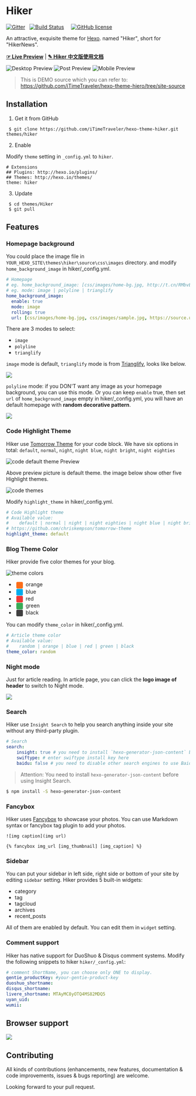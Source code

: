 # Hiker

[![Gitter](https://camo.githubusercontent.com/079d8764b5eebffbb7158fb375df0959029ab2c3/68747470733a2f2f6261646765732e6769747465722e696d2f6865786f2d7468656d652d696e6469676f2f4c6f6262792e737667)](https://gitter.im/hexo-theme-hiker/Lobby?utm_source=share-link&utm_medium=link&utm_campaign=share-link)   [![Build Status](https://travis-ci.org/iTimeTraveler/hexo-theme-hiker.svg?branch=master)](https://travis-ci.org/iTimeTraveler/hexo-theme-hiker)     [![GitHub license](https://img.shields.io/badge/license-MIT-blue.svg)](https://github.com/iTimeTraveler/hexo-theme-hiker/blob/master/LICENSE)


An attractive, exquisite theme for [Hexo]. named "Hiker", short for "HikerNews".  

[**☞ Live Preview**](https://itimetraveler.github.io/hexo-theme-hiker/)  |  [**✎ Hiker 中文版使用文档**](https://github.com/iTimeTraveler/hexo-theme-hiker/blob/master/README.cn.md)


![Desktop Preview](https://itimetraveler.github.io/hexo-theme-hiker/2016/10/24/Hiker%E4%B8%BB%E9%A2%98%E9%A2%84%E8%A7%88/homepage-index.png)
![Post Preview](https://itimetraveler.github.io/hexo-theme-hiker/2016/10/24/Hiker%E4%B8%BB%E9%A2%98%E9%A2%84%E8%A7%88/article-chrome.png)
![Mobile Preview](https://github.com/iTimeTraveler/hexo-theme-hiker/blob/master/source/preview/preview-mobile.png?raw=true)


> This is DEMO source which you can refer to: https://github.com/iTimeTraveler/hexo-theme-hiero/tree/site-source
<!--more-->

## Installation

 1. Get it from GitHub

```shell
 $ git clone https://github.com/iTimeTraveler/hexo-theme-hiker.git themes/hiker
```
 2. Enable

 Modify `theme` setting in `_config.yml` to `hiker`.
 ```
 # Extensions
 ## Plugins: http://hexo.io/plugins/
 ## Themes: http://hexo.io/themes/
 theme: hiker
 ```
 3. Update

```shell
 $ cd themes/Hiker
 $ git pull
```


## Features

### Homepage background

You could place the image file in `YOUR_HEXO_SITE\themes\hiker\source\css\images` directory. and modify `home_background_image` in hiker/_config.yml. 

```yml
# Homepage
# eg. home_background_image: [css/images/home-bg.jpg, http://t.cn/RMbvEza]
# eg. mode: image | polyline | trianglify
home_background_image:
  enable: true
  mode: image
  rolling: true
  url: [css/images/home-bg.jpg, css/images/sample.jpg, https://source.unsplash.com/collection/954550/1920x1080]
```

There are 3 modes to select: 

- `image`
- `polyline`
- `trianglify`

`image` mode is default, `trianglify` mode is from [Trianglify](https://github.com/qrohlf/trianglify), looks like below.

![](https://cloud.githubusercontent.com/assets/347189/6771063/f8b0af46-d090-11e4-8d4c-6c7ef5bd9d37.png)

`polyline` mode: if you DON'T want any image as your homepage background, you can use this mode. Or you can keep `enable` true, then set `url` of `home_background_image` empty in hiker/_config.yml, you will have an default homepage with **random decorative pattern**.

![](https://itimetraveler.github.io/hexo-theme-hiker/2016/10/24/Hiker%E4%B8%BB%E9%A2%98%E9%A2%84%E8%A7%88/home-no-background1.png)




### Code Highlight Theme

Hiker use [Tomorrow Theme](https://github.com/chriskempson/tomorrow-theme) for your code block. We have six options in total: `default`, `normal`, `night`, `night blue`, `night bright`, `night eighties`

![code `default` theme Preview](https://itimetraveler.github.io/hexo-theme-hiker/2016/10/24/Hiker%E4%B8%BB%E9%A2%98%E9%A2%84%E8%A7%88/code-theme-default.png)

Above preview picture is default theme. the image below show other five Highlight themes.

![code themes](https://github.com/iTimeTraveler/hexo-theme-hiker/blob/master/source/preview/code-theme.jpg?raw=true)

Modify `highlight_theme` in hiker/_config.yml.

```yml
# Code Highlight theme
# Available value:
#    default | normal | night | night eighties | night blue | night bright
# https://github.com/chriskempson/tomorrow-theme
highlight_theme: default
```

### Blog Theme Color

Hiker provide five color themes for your blog.

![theme colors](https://github.com/iTimeTraveler/hexo-theme-hiker/blob/master/source/preview/theme-color.png?raw=true)

- <span style="display: inline-block; width: 18px; height: 18px; margin: 0 4px; background-color: #fb6d19; border-radius: 3px; vertical-align: middle;"></span> orange
- <span style="display: inline-block; width: 18px; height: 18px; margin: 0 4px; background-color: #00aced; border-radius: 3px; vertical-align: middle;"></span> blue
- <span style="display: inline-block; width: 18px; height: 18px; margin: 0 4px; background-color: #f03838; border-radius: 3px; vertical-align: middle;"></span> red
- <span style="display: inline-block; width: 18px; height: 18px; margin: 0 4px; background-color: #39aa56; border-radius: 3px; vertical-align: middle;"></span> green
- <span style="display: inline-block; width: 18px; height: 18px; margin: 0 4px; background-color: #404040; border-radius: 3px; vertical-align: middle;"></span> black

You can modify `theme_color` in hiker/_config.yml.

```yml
# Article theme color
# Available value:
#    random | orange | blue | red | green | black
theme_color: random
```

### Night mode

Just for article reading. In article page, you can click the **logo image of header** to switch to Night mode.

![](https://itimetraveler.github.io/hexo-theme-hiker/2016/10/24/Hiker%E4%B8%BB%E9%A2%98%E9%A2%84%E8%A7%88/night-mode.gif)


### Search

Hiker use `Insight Search` to help you search anything inside your site without any third-party plugin.

```yml
# Search
search:
    insight: true # you need to install `hexo-generator-json-content` before using Insight Search
    swiftype: # enter swiftype install key here
    baidu: false # you need to disable other search engines to use Baidu search, options: true, false
```

> Attention: You need to install `hexo-generator-json-content` before using Insight Search.

```bash
$ npm install -S hexo-generator-json-content
```

### Fancybox

Hiker uses [Fancybox] to showcase your photos. You can use Markdown syntax or fancybox tag plugin to add your photos.

```
![img caption](img url)

{% fancybox img_url [img_thumbnail] [img_caption] %}
```

### Sidebar

You can put your sidebar in left side, right side or bottom of your site by editing `sidebar` setting.
Hiker provides 5 built-in widgets:

- category
- tag
- tagcloud
- archives
- recent_posts

All of them are enabled by default. You can edit them in `widget` setting.

### Comment support

Hiker has native support for DuoShuo & Disqus comment systems. Modify the following snippets to hiker `hiker/_config.yml`:

```yml
# comment ShortName, you can choose only ONE to display.
gentie_productKey: #your-gentie-product-key
duoshuo_shortname: 
disqus_shortname: 
livere_shortname: MTAyMC8yOTQ4MS82MDQ5
uyan_uid: 
wumii: 
```

## Browser support

![](https://github.com/iTimeTraveler/hexo-theme-hiker/blob/master/source/preview/browser-support.png?raw=true)


## Contributing

All kinds of contributions (enhancements, new features, documentation & code improvements, issues & bugs reporting) are welcome.

Looking forward to your pull request.

[Hexo]: https://hexo.io/
[Fancybox]: http://fancyapps.com/fancybox/
[Font Awesome]: http://fontawesome.io/
